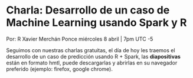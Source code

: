 # Charla: Desarrollo de un caso de Machine Learning usando Spark y R 
Por: R Xavier Merchán Ponce
miércoles 8 abril | 7pm UTC -5

Seguimos con nuestras charlas gratuitas, el día de hoy les traemos el desarrollo de un caso de predicción usando R + Spark, las **diapositivas** están en formato hmtl, puede descargarlas y abrirlas en su navegador preferido (ejemplo: firefox, google chrome).
